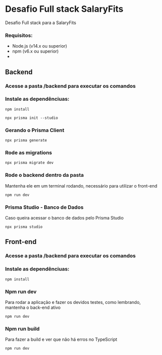 # Desafio Full stack SalaryFits
Desafio Full stack para a SalaryFits

### Requisitos:
 - Node.js (v14.x ou superior)
 - npm (v6.x ou superior)
 - 
## Backend
### Acesse a pasta /backend para executar os comandos

### Instale as dependênciuas:
```
npm install
```

```
npx prisma init --studio
```

### Gerando o Prisma Client
```
npx prisma generate
```

### Rode as migrations
```
npx prisma migrate dev
```

### Rode o backend dentro da pasta
Mantenha ele em um terminal rodando, necessário para utilizar o front-end
```
npm run dev
```

### Prisma Studio - Banco de Dados
Caso queira acessar o banco de dados pelo Prisma Studio
```
npx prisma studio
```

## Front-end
### Acesse a pasta /backend para executar os comandos

### Instale as dependênciuas:
```
npm install
```

### Npm run dev
Para rodar a aplicação e fazer os devidos testes, como lembrando, mantenha o back-end ativo
```
npm run dev
```

### Npm run build
Para fazer a build e ver que não há erros no TypeScript
```
npm run dev
```

